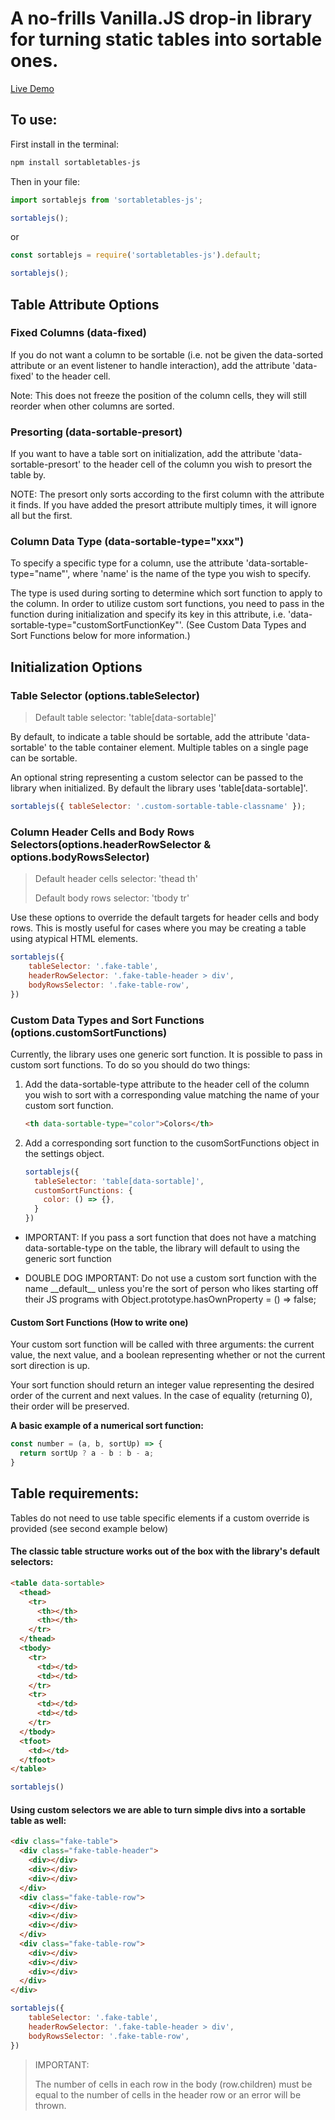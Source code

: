 # A no-frills Vanilla.JS drop-in library for turning static tables into sortable ones.

[Live Demo](https://bthegit.github.io/sortable-js/)

## To use:

First install in the terminal:

```bash
npm install sortabletables-js
```

Then in your file:

```javascript
import sortablejs from 'sortabletables-js';

sortablejs();
```

or

```javascript
const sortablejs = require('sortabletables-js').default;

sortablejs();
```

## Table Attribute Options

### Fixed Columns (data-fixed)

If you do not want a column to be sortable (i.e. not be given the data-sorted attribute or an event listener to handle interaction), add the attribute 'data-fixed' to the header cell.

Note: This does not freeze the position of the column cells, they will still reorder when other columns are sorted.

### Presorting (data-sortable-presort)

If you want to have a table sort on initialization, add the attribute 'data-sortable-presort' to the header cell of the column you wish to presort the table by. 

NOTE: The presort only sorts according to the first column with the attribute it finds. If you have added the presort attribute multiply times, it will ignore all but the first.

### Column Data Type (data-sortable-type="xxx")

To specify a specific type for a column, use the attribute 'data-sortable-type="name"', where 'name' is the name of the type you wish to specify. 

The type is used during sorting to determine which sort function to apply to the column. In order to utilize custom sort functions, you need to pass in the function during initialization and specify its key in this attribute, i.e. 'data-sortable-type="customSortFunctionKey"'. (See Custom Data Types and Sort Functions below for more information.)

## Initialization Options

### Table Selector (options.tableSelector)
>Default table selector: 'table[data-sortable]'

By default, to indicate a table should be sortable, add the attribute 'data-sortable' to the table container element. Multiple tables on a single page can be sortable.

An optional string representing a custom selector can be passed to the library when initialized. By default the library uses 'table[data-sortable]'.


```javascript
sortablejs({ tableSelector: '.custom-sortable-table-classname' });
```

### Column Header Cells and Body Rows Selectors(options.headerRowSelector & options.bodyRowsSelector)
>Default header cells selector: 'thead th'
>
>Default body rows selector: 'tbody tr'

Use these options to override the default targets for header cells and body rows. This is mostly useful for cases where you may be creating a table using atypical HTML elements.

```javascript
sortablejs({
    tableSelector: '.fake-table',
    headerRowSelector: '.fake-table-header > div',
    bodyRowsSelector: '.fake-table-row',
})
```


### Custom Data Types and Sort Functions (options.customSortFunctions)

Currently, the library uses one generic sort function. It is possible to pass in custom sort functions. To do so you should do two things:

1. Add the data-sortable-type attribute to the header cell of the column you wish to sort with a corresponding value matching the name of your custom sort function.


    ```html
    <th data-sortable-type="color">Colors</th>
    ```

2. Add a corresponding sort function to the cusomSortFunctions object in the settings object.

    ```javascript
    sortablejs({
      tableSelector: 'table[data-sortable]',
      customSortFunctions: {
        color: () => {},
      }
    })
    ```

* IMPORTANT: If you pass a sort function that does not have a matching data-sortable-type on the table, the library will default to using the generic sort function

* DOUBLE DOG IMPORTANT: Do not use a custom sort function with the name \_\_default\_\_ unless you're the sort of person who likes starting off their JS programs with Object.prototype.hasOwnProperty = () => false;

#### Custom Sort Functions (How to write one)

Your custom sort function will be called with three arguments: the current value, the next value, and a boolean representing whether or not the current sort direction is up.

Your sort function should return an integer value representing the desired order of the current and next values. In the case of equality (returning 0), their order will be preserved.

**A basic example of a numerical sort function:**

```javascript
const number = (a, b, sortUp) => {
  return sortUp ? a - b : b - a;
}
```


## Table requirements:

Tables do not need to use table specific elements if a custom override is provided (see second example below)

#### The classic table structure works out of the box with the library's default selectors:

```html
<table data-sortable>
  <thead>
    <tr>
      <th></th>
      <th></th>
    </tr>
  </thead>
  <tbody>
    <tr>
      <td></td>
      <td></td>
    </tr>
    <tr>
      <td></td>
      <td></td>
    </tr>
  </tbody>
  <tfoot>
    <td></td>
  </tfoot>
</table>
```
```javascript
sortablejs()
```

#### Using custom selectors we are able to turn simple divs into a sortable table as well:

```html
<div class="fake-table">
  <div class="fake-table-header">
    <div></div>
    <div></div>
    <div></div>
  </div>
  <div class="fake-table-row">
    <div></div>
    <div></div>
    <div></div>
  </div>
  <div class="fake-table-row">
    <div></div>
    <div></div>
    <div></div>
  </div>
</div>
```
```javascript
sortablejs({
    tableSelector: '.fake-table',
    headerRowSelector: '.fake-table-header > div',
    bodyRowsSelector: '.fake-table-row',
})
```

> IMPORTANT:
>
>The number of cells in each row in the body (row.children) must be equal to the number of cells in the header row or an error will be thrown.